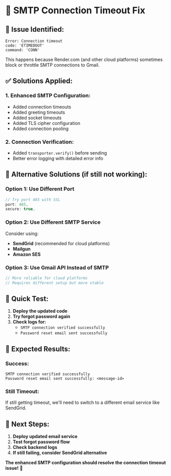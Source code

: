 # 🔧 SMTP Connection Timeout Fix

## 🚨 **Issue Identified:**
```
Error: Connection timeout
code: 'ETIMEDOUT'
command: 'CONN'
```

This happens because Render.com (and other cloud platforms) sometimes block or throttle SMTP connections to Gmail.

## ✅ **Solutions Applied:**

### **1. Enhanced SMTP Configuration:**
- Added connection timeouts
- Added greeting timeouts  
- Added socket timeouts
- Added TLS cipher configuration
- Added connection pooling

### **2. Connection Verification:**
- Added `transporter.verify()` before sending
- Better error logging with detailed error info

## 🔄 **Alternative Solutions (if still not working):**

### **Option 1: Use Different Port**
```javascript
// Try port 465 with SSL
port: 465,
secure: true,
```

### **Option 2: Use Different SMTP Service**
Consider using:
- **SendGrid** (recommended for cloud platforms)
- **Mailgun**
- **Amazon SES**

### **Option 3: Use Gmail API Instead of SMTP**
```javascript
// More reliable for cloud platforms
// Requires different setup but more stable
```

## 📧 **Quick Test:**

1. **Deploy the updated code**
2. **Try forgot password again**
3. **Check logs for:**
   - `SMTP connection verified successfully`
   - `Password reset email sent successfully`

## 🎯 **Expected Results:**

### **Success:**
```
SMTP connection verified successfully
Password reset email sent successfully: <message-id>
```

### **Still Timeout:**
If still getting timeout, we'll need to switch to a different email service like SendGrid.

## 🚀 **Next Steps:**

1. **Deploy updated email service**
2. **Test forgot password flow**
3. **Check backend logs**
4. **If still failing, consider SendGrid alternative**

**The enhanced SMTP configuration should resolve the connection timeout issue!** 🎉
